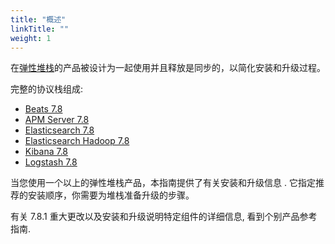 ```yaml
---
title: "概述"
linkTitle: ""
weight: 1
---
```


在[弹性堆栈](https://www.elastic.co/products)的产品被设计为一起使用并且释放是同步的，以简化安装和升级过程。

完整的协议栈组成:

- [Beats 7.8]()
- [APM Server 7.8]()
- [Elasticsearch 7.8]()
- [Elasticsearch Hadoop 7.8]()
- [Kibana 7.8]()
- [Logstash 7.8]()

当您使用一个以上的弹性堆栈产品，本指南提供了有关安装和升级信息 .
它指定推荐的安装顺序，你需要为堆栈准备升级的步骤。

有关 7.8.1 重大更改以及安装和升级说明特定组件的详细信息, 看到个别产品参考指南.
